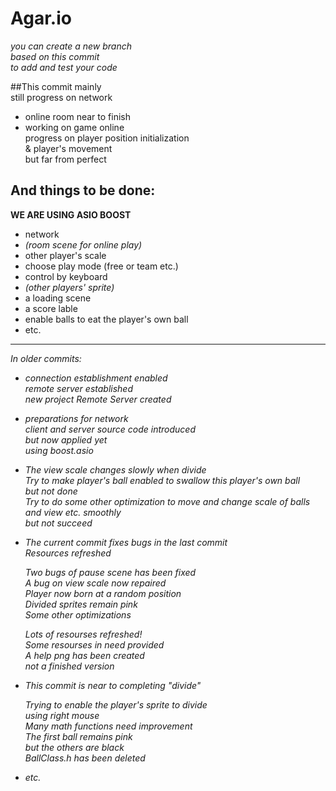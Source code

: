 # Agar.io  
*you can create a new branch*  
*based on this commit*  
*to add and test your code*  
  
##This commit mainly  
still progress on network  

* online room near to finish  
* working on game online  
    progress on player position initialization  
    & player's movement  
    but far from perfect  
  
## And things to be done:  
**WE ARE USING ASIO BOOST**  

* network  
* *(room scene for online play)*  
* other player's scale  
* choose play mode (free or team etc.)  
* control by keyboard  
* *(other players' sprite)*  
* a loading scene  
* a score lable  
* enable balls to eat the player's own ball  
* etc.  
  
---  
*In older commits:*  
    
* *connection establishment enabled*  
*remote server established*  
*new project Remote Server created*  
  
* *preparations for network*  
*client and server source code introduced*  
  *but now applied yet*  
  *using boost.asio*  
    
* *The view scale changes slowly when divide*  
*Try to make player's ball enabled to swallow this player's own ball*  
  *but not done*  
*Try to do some other optimization to move and change scale of balls and view etc. smoothly*  
  *but not succeed*  
  
* *The current commit fixes bugs in the last commit*  
*Resources refreshed*  
  
    *Two bugs of pause scene has been fixed*  
*A bug on view scale now repaired*  
*Player now born at a random position*  
*Divided sprites remain pink*  
*Some other optimizations*  
  
    *Lots of resourses refreshed!*  
*Some resourses in need provided*  
*A help png has been created*  
  *not a finished version*  
  
* *This commit is near to completing "divide"*  
  
    *Trying to enable the player's sprite to divide*  
    *using right mouse*  
*Many math functions need improvement*  
*The first ball remains pink*  
    *but the others are black*  
*BallClass.h has been deleted*  
  
* *etc.*  
